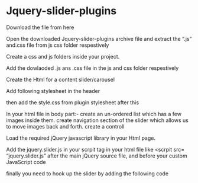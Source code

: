# Jquery-slider-plugins

Download  the file from here

Open the downloaded Jquery-slider-plugins archive file and extract the “.js”  and.css  file from   js  css folder respestively 

Create a css and js  folders inside your project.

Add the dowlaoded .js ans .css file in the js and css folder respestively

Create the Html for a content slider/carousel 

Add  following stylesheet in the header
<link rel="stylesheet" href="https://maxcdn.bootstrapcdn.com/bootstrap/3.3.7/css/bootstrap.min.css" integrity="sha384-BVYiiSIFeK1dGmJRAkycuHAHRg32OmUcww7on3RYdg4Va+PmSTsz/K68vbdEjh4u" crossorigin="anonymous">

then add the style.css from plugin  stylesheet  after this

In your html file  in body part:-
create an un-ordered list which has a few images inside them. 
create navigation section of the slider which allows us to move images back and forth.
create a controll

Load the required jQuery javascript library in your Html page.
<script src="https://ajax.googleapis.com/ajax/libs/jquery/1.12.4/jquery.min.js"></script>

Add the jquery.slider.js in your scrpit  tag in your html  file like <scrpit src= “jquery.slider.js” after the main jQuery source file, 
and before your custom JavaScript code

finally  you need to hook up the slider by adding the following code  
   <script>
         $(document).ready(function(){
             
              $(".example").slider()
              
              $(".example").slider()
         })
           
         </script>
